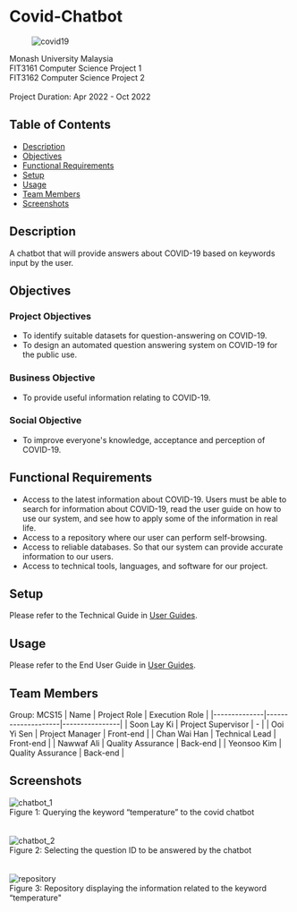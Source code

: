 # Covid-Chatbot
<figure>
  <img src="https://raw.githubusercontent.com/pikachanwh/Covid-Chatbot/main/Front_end_codes/covid19.png" alt="covid19" title="COVID-19">
</figure>
Monash University Malaysia<br>
FIT3161 Computer Science Project 1<br>
FIT3162 Computer Science Project 2<br>
<br>
Project Duration: Apr 2022 - Oct 2022

## Table of Contents
* [Description](#description)
* [Objectives](#objectives)
* [Functional Requirements](#functional-requirements)
* [Setup](#setup)
* [Usage](#usage)
* [Team Members](#team-members)
* [Screenshots](#screenshots)

## Description
A chatbot that will provide answers about COVID-19 based on keywords input by the user.

## Objectives
### Project Objectives
<ul>
  <li>To identify suitable datasets for question-answering on COVID-19.</li>
  <li>To design an automated question answering system on COVID-19 for the public use.</li>
</ul>

### Business Objective
<ul>
  <li>To provide useful information relating to COVID-19.</li>
</ul>

### Social Objective
<ul>
  <li>To improve everyone's knowledge, acceptance and perception of COVID-19.</li>
</ul>

## Functional Requirements
<ul>
  <li> Access to the latest information about COVID-19. Users must be able to search for information
about COVID-19, read the user guide on how to use our system, and see how to apply some of the
information in real life.</li>
  <li>Access to a repository where our user can perform self-browsing.</li>
  <li>Access to reliable databases. So that our system can provide accurate information to our users.</li>
  <li>Access to technical tools, languages, and software for our project.</li>
</ul>

## Setup
Please refer to the Technical Guide in <a href="https://github.com/pikachanwh/Covid-Chatbot/blob/main/docs/FIT3162/user-guide/UserGuides.pdf">User Guides</a>.

## Usage
Please refer to the End User Guide in <a href="https://github.com/pikachanwh/Covid-Chatbot/blob/main/docs/FIT3162/user-guide/UserGuides.pdf">User Guides</a>.

## Team Members
Group: MCS15
| Name         | Project Role       | Execution Role |
|--------------|--------------------|----------------|
| Soon Lay Ki  | Project Supervisor | -              |
| Ooi Yi Sen   | Project Manager    | Front-end      |
| Chan Wai Han | Technical Lead     | Front-end      |
| Nawwaf Ali   | Quality Assurance  | Back-end       |
| Yeonsoo Kim  | Quality Assurance  | Back-end       |

## Screenshots
<div>
  <img src="https://raw.githubusercontent.com/pikachanwh/Covid-Chatbot/main/screenshots/chatbot_1.jpg" alt="chatbot_1" title="Covid chatbot"><br>
  <figcaption>Figure 1: Querying the keyword “temperature” to the covid chatbot</figcaption>
</div>
<br><br>
<div>
  <img src="https://raw.githubusercontent.com/pikachanwh/Covid-Chatbot/main/screenshots/chatbot_2.jpg" alt="chatbot_2" title="Covid chatbot"><br>
  <figcaption>Figure 2: Selecting the question ID to be answered by the chatbot</figcaption>
</div>
<br><br>
<div>
  <img src="https://raw.githubusercontent.com/pikachanwh/Covid-Chatbot/main/screenshots/repository.jpg" alt="repository" title="Repository"><br>
  <figcaption>Figure 3: Repository displaying the information related to the keyword “temperature"</figcaption>
</div>
